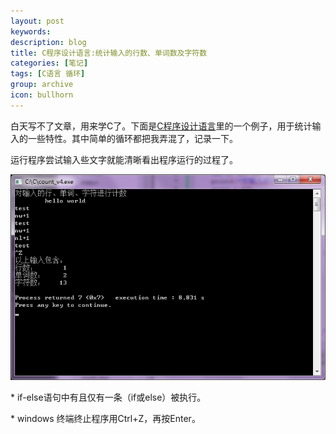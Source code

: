 ```yaml
---
layout: post
keywords: 
description: blog
title: C程序设计语言:统计输入的行数、单词数及字符数
categories: [笔记]
tags: [C语言 循环]
group: archive
icon: bullhorn
---
```

白天写不了文章，用来学C了。下面是[C程序设计语言](http://vdisk.weibo.com/s/aWvnKWu_ZYToz)里的一个例子，用于统计输入的一些特性。其中简单的循环都把我弄混了，记录一下。
<script src="https://gist.github.com/anonymous/9364821.js"></script>

运行程序尝试输入些文字就能清晰看出程序运行的过程了。

![结果输出][result]

\* if-else语句中有且仅有一条（if或else）被执行。

\* windows 终端终止程序用Ctrl+Z，再按Enter。

[result]: /image/post/count.png
